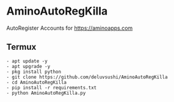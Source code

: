 # AminoAutoRegKilla
AutoRegister Accounts for https://aminoapps.com

## Termux
```shell
- apt update -y
- apt upgrade -y
- pkg install python
- git clone https://github.com/deluvsushi/AminoAutoRegKilla
- cd AminoAutoRegKilla
- pip install -r requirements.txt
- python AminoAutoRegKilla.py
```
